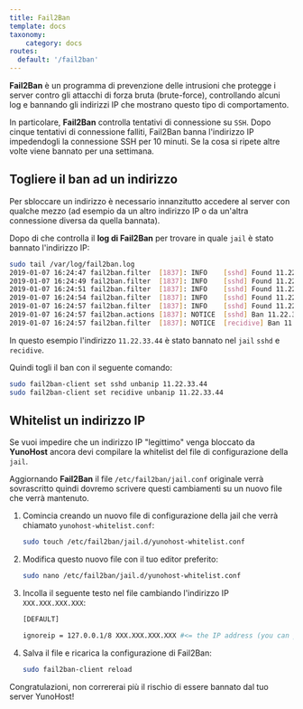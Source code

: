 ```yaml
---
title: Fail2Ban
template: docs
taxonomy:
    category: docs
routes:
  default: '/fail2ban'
---
```


**Fail2Ban** è un programma di prevenzione delle intrusioni che protegge i server contro gli attacchi di forza bruta (brute-force), controllando alcuni log e bannando gli indirizzi IP che mostrano questo tipo di comportamento.

In particolare, **Fail2Ban** controlla tentativi di connessione su `SSH`. Dopo cinque tentativi di connessione falliti, Fail2Ban banna l'indirizzo IP impedendogli la connessione SSH per 10 minuti. Se la cosa si ripete altre volte viene bannato per una settimana.

## Togliere il ban ad un indirizzo

Per sbloccare un indirizzo è necessario innanzitutto accedere al server con qualche mezzo (ad esempio da un altro indirizzo IP o da un'altra connessione diversa da quella bannata).

Dopo di che controlla il **log di Fail2Ban** per trovare in quale `jail` è stato bannato l'indirizzo IP:

```bash
sudo tail /var/log/fail2ban.log
2019-01-07 16:24:47 fail2ban.filter  [1837]: INFO    [sshd] Found 11.22.33.44
2019-01-07 16:24:49 fail2ban.filter  [1837]: INFO    [sshd] Found 11.22.33.44
2019-01-07 16:24:51 fail2ban.filter  [1837]: INFO    [sshd] Found 11.22.33.44
2019-01-07 16:24:54 fail2ban.filter  [1837]: INFO    [sshd] Found 11.22.33.44
2019-01-07 16:24:57 fail2ban.filter  [1837]: INFO    [sshd] Found 11.22.33.44
2019-01-07 16:24:57 fail2ban.actions [1837]: NOTICE  [sshd] Ban 11.22.33.44
2019-01-07 16:24:57 fail2ban.filter  [1837]: NOTICE  [recidive] Ban 11.22.33.44
```

In questo esempio l'indirizzo `11.22.33.44` è stato bannato nel `jail` `sshd` e `recidive`.

Quindi togli il ban con il seguente comando:

```bash
sudo fail2ban-client set sshd unbanip 11.22.33.44
sudo fail2ban-client set recidive unbanip 11.22.33.44
```

## Whitelist un indirizzo IP

Se vuoi impedire che un indirizzo IP "legittimo" venga bloccato da **YunoHost** ancora devi compilare la whitelist del file di configurazione della `jail`.

Aggiornando **Fail2Ban** il file `/etc/fail2ban/jail.conf` originale verrà sovrascritto quindi dovremo scrivere questi cambiamenti su un nuovo file che verrà mantenuto.

1. Comincia creando un nuovo file di configurazione della jail che verrà chiamato `yunohost-whitelist.conf`:

    ```bash
    sudo touch /etc/fail2ban/jail.d/yunohost-whitelist.conf
    ```

2. Modifica questo nuovo file con il tuo editor preferito:

    ```bash
    sudo nano /etc/fail2ban/jail.d/yunohost-whitelist.conf
    ```

3. Incolla il seguente testo nel file cambiando l'indirizzo IP `XXX.XXX.XXX.XXX`:

    ```bash
    [DEFAULT]

    ignoreip = 127.0.0.1/8 XXX.XXX.XXX.XXX #<= the IP address (you can put more than one, separated by a space) that you want to whitelist
    ```

4. Salva il file e ricarica la configurazione di Fail2Ban:

    ```bash
    sudo fail2ban-client reload
    ```

Congratulazioni, non corrererai più il rischio di essere bannato dal tuo server YunoHost!
